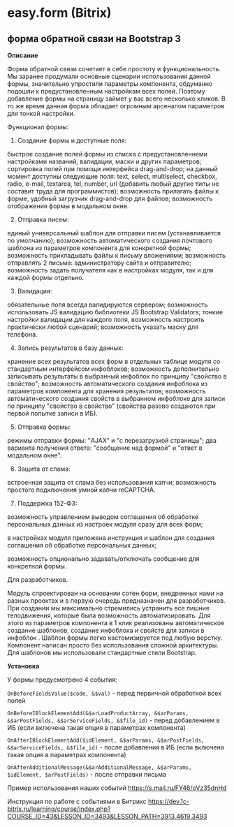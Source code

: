 # easy.form (Bitrix)
## форма обратной связи на Bootstrap 3

**Описание**

Форма обратной связи сочетает в себе простоту и функциональность. Мы заранее продумали основные сценарии использования данной формы, значительно упростили параметры компонента, обдуманно подошли к предустановленным настройкам всех полей. Поэтому добавление формы на страницу займет у вас всего несколько кликов. В то же время данная форма обладает огромным арсеналом параметров для тонкой настройки.

Функционал формы:

1. Создание формы и доступные поля:

быстрое создание полей формы из списка с предустановленнеми настройками названий, валидации, маски и других параметров;
сортировка полей при помощи интерфейса drag-and-drop;
на данный момент доступны следующие поля: text, select, multiselect, checkbox, radio, e-mail, textarea, tel, number, url (добавить любый другие типы не составит труда для программистов);
возможность прилагать файлы к форме, удобный загрузчик drag-and-drop для файлов;
возможность отображения формы в модальном окне.

2. Отправка писем:

единый универсальный шаблон для отправки писем (устанавливается по умолчанию);
возможность автоматического создания почтового шаблона из параметров компонента для конкретной формы;
возможность прикладывать файлы к письму вложениями;
возможность отправлять 2 письма: администратору сайта и отправителю;
возможность задать получателя как в настройках модуля, так и для каждой формы отдельно.

3. Валидация:

обязательные поля всегда валидируются сервером;
возможность использовать JS валидацию библиотеки JS Bootstrap Validators;
тонкие настройки валидации для каждого поля, возможность настроить практически любой сценарий;
возможность указать маску для телефона.

4. Запись результатов в базу данных:

хранение всех результатов всех форм в отдельных таблице модуля со стандартным интерфейсом инфоблоков;
возможность дополнительно записывать результаты в выбранный инфоблок по принципу "свойство в свойство";
возможность автоматического создания инфоблока из параметров компонента для хранения результатов;
возможность автоматического создания свойств в выбранном инфоблоке для записи по принципу "свойство в свойство" (свойства разово создаются при первой попытке записи в ИБ).

5. Отправка формы:

режимы отправки формы: "AJAX" и "с перезагрузкой страницы";
два варианта получения ответа: "сообщение над формой" и "ответ в модальном окне".

6. Защита от спама:

встроенная защита от спама без использования капчи;
возможность простого подключения умной капчи reCAPTCHA.

7. Поддержка 152-ФЗ:

возможность управлением выводом соглашения об обработке персональных данных из настроек модуля сразу для всех форм;

в настройках модуля приложена инструкция и шаблон для создания соглашения об обработке персональных данных;

возможность опционально задавать/отключать сообщение для конкретной формы.


Для разработчиков. 

Модуль спроектирован на основании сотен форм, внедренных нами на разных проектах и в первую очередь предназначен для разработчиков. При создании мы максимально стремились устранить все лишние телодвижения, которые была возможность автоматизировать. Для этого из параметров компонента в 1 клик реализованы автоматическое создание шаблонов, создание инфоблока и свойств для записи в инфоблок . Шаблон формы легко кастомизируется под любую верстку. Компонент написан просто без использования сложной архитектуры. Для шаблонов мы использовали стандартные стили Bootstrap.

 **Установка**
 
 У формы предусмотрено 4 события:
 
 ``OnBeforeFieldsValue($code, &$val)`` - перед первичной обработкой всех полей
 
 ``OnBeforeIBlockElementAdd(&$arLoadProductArray, &$arParams, &$arPostFields, &$arServiceFields, &$file_id)`` - перед добавлением в ИБ (если включена такая опция в параметрах компонента)
 
 ``OnAfterIBlockElementAdd($idElement, &$arParams, &$arPostFields, &$arServiceFields, &$file_id)`` - после добавления в ИБ (если включена такая опция в параметрах компонента)
 
 ``OnAfterAdditionalMessage(&$arAdditionalMessage, &$arParams, $idElement, $arPostFields)`` - после отправки письма
 
 Пример использования наших событий https://s.mail.ru/FY46/oVz35dnHd
 
 Инструкция по работе с событиями в Битрикс https://dev.1c-bitrix.ru/learning/course/index.php?COURSE_ID=43&LESSON_ID=3493&LESSON_PATH=3913.4619.3493